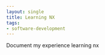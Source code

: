 ```yaml
---
layout: single
title: Learning NX
tags:
- software-development
---
```


Document my experience learning nx

